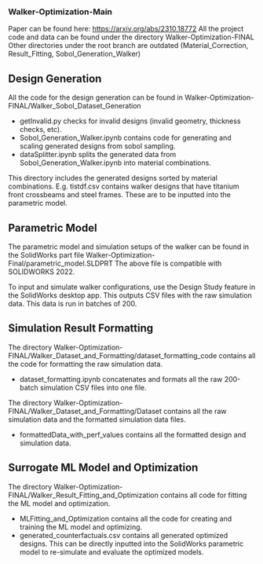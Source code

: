 ### Walker-Optimization-Main

Paper can be found here: https://arxiv.org/abs/2310.18772
All the project code and data can be found under the directory Walker-Optimization-FINAL
Other directories under the root branch are outdated (Material_Correction, Result_Fitting, Sobol_Generation_Walker)

## Design Generation

All the code for the design generation can be found in Walker-Optimization-FINAL/Walker_Sobol_Dataset_Generation

- getInvalid.py checks for invalid designs (invalid geometry, thickness checks, etc).
- Sobol_Generation_Walker.ipynb contains code for generating and scaling generated designs from sobol sampling.
- dataSplitter.ipynb splits the generated data from Sobol_Generation_Walker.ipynb into material combinations.

This directory includes the generated designs sorted by material combinations. E.g. tistdf.csv contains walker designs that have titanium front crossbeams and steel frames. These are to be inputted into the parametric model.

## Parametric Model

The parametric model and simulation setups of the walker can be found in the SolidWorks part file Walker-Optimization-Final/parametric_model.SLDPRT
The above file is compatible with SOLIDWORKS 2022.

To input and simulate walker configurations, use the Design Study feature in the SolidWorks desktop app. This outputs CSV files with the raw simulation data. This data is run in batches of 200.

## Simulation Result Formatting

The directory Walker-Optimization-FINAL/Walker_Dataset_and_Formatting/dataset_formatting_code contains all the code for formatting the raw simulation data.
- dataset_formatting.ipynb concatenates and formats all the raw 200-batch simulation CSV files into one file.

The directory Walker-Optimization-FINAL/Walker_Dataset_and_Formatting/Dataset contains all the raw simulation data and the formatted simulation data files.
- formattedData_with_perf_values contains all the formatted design and simulation data.

## Surrogate ML Model and Optimization

The directory Walker-Optimization-FINAL/Walker_Result_Fitting_and_Optimization contains all code for fitting the ML model and optimization.
- MLFitting_and_Optimization contains all the code for creating and training the ML model and optimizing.
- generated_counterfactuals.csv contains all generated optimized designs. This can be directly inputted into the SolidWorks parametric model to re-simulate and evaluate the optimized models.
